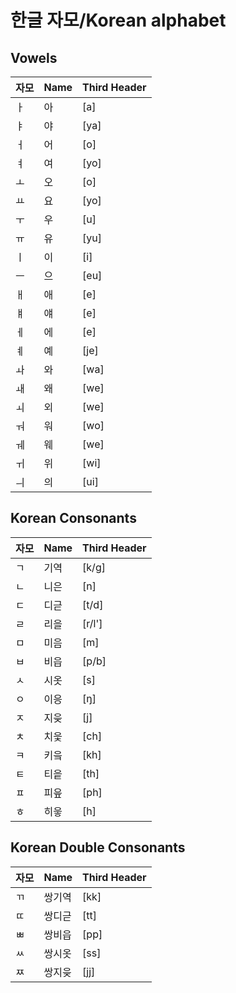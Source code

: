 # 한글 자모/Korean alphabet

## Vowels

자모 | Name | Third Header
-- | -- | --
ㅏ | 아  | [a]
ㅑ | 야  | [ya]
ㅓ | 어  | [o]
ㅕ | 여  | [yo]
ㅗ | 오  | [o]
ㅛ | 요  | [yo]
ㅜ | 우  | [u]
ㅠ | 유  | [yu]
ㅣ | 이  | [i]
ㅡ | 으  | [eu]
ㅐ | 애  | [e]
ㅒ | 얘  | [e]
ㅔ | 에  | [e]
ㅖ | 예  | [je]
ㅘ | 와  | [wa]
ㅙ | 왜  | [we]
ㅚ | 외  | [we]
ㅝ | 워  | [wo]
ㅞ | 웨  | [we]
ㅟ | 위  | [wi]
ㅢ | 의  | [ui]

## Korean Consonants

자모 | Name | Third Header
------------ | ------------- | ------------
ㄱ | 기역  | [k/g]
ㄴ | 니은  | [n]
ㄷ | 디귿  | [t/d]
ㄹ | 리을  | [r/l']
ㅁ | 미음  | [m]
ㅂ | 비읍  | [p/b]
ㅅ | 시옷  | [s]
ㅇ | 이응  | [ŋ]
ㅈ | 지읒  | [j]
ㅊ | 치읓  | [ch]
ㅋ | 키읔  | [kh]
ㅌ | 티읕  | [th]
ㅍ | 피읖  | [ph]
ㅎ | 히읗  | [h]

## Korean Double Consonants

자모 | Name | Third Header
------------ | ------------- | ------------
ㄲ | 쌍기역  | [kk]
ㄸ | 쌍디귿  | [tt]
ㅃ | 쌍비읍  | [pp]
ㅆ | 쌍시옷  | [ss]
ㅉ | 쌍지읒  | [jj]
